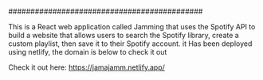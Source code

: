 ############################################

This is a React web application called Jamming that uses the Spotify API to build a website that allows users to search the Spotify library, create a custom playlist, then save it to their Spotify account. it Has been deployed using netlify, the domain is below to check it out

Check it out here: https://jamajamm.netlify.app/
